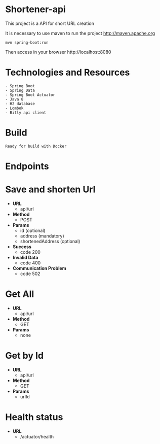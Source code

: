 # Shortener-api
  This project is a API for short URL creation
  
It is necessary to use maven to run the project http://maven.apache.org
	
	mvn spring-boot:run
	
Then access in your browser http://localhost:8080
	
# Technologies and Resources
	- Spring Boot
	- Spring Data
	- Spring Boot Actuator
	- Java 8
	- H2 database
	- Lombok
	- Bitly api client

# Build
	Ready for build with Docker
	
# Endpoints

# Save and shorten Url
	
* **URL**
	- api/url
* **Method**
	- POST
* **Params**
	- id (optional)
	- address (mandatory)
	- shortenedAddress (optional)
* **Success**
	- code 200
* **Invalid Data**
  - code 400
* **Communication Problem**
	- code 502
	
# Get All

* **URL**
	- api/url
* **Method**
	- GET
* **Params**
	- none
	
# Get by Id

* **URL**
	- api/url
* **Method**
	- GET
* **Params**
	- urlId
	
# Health status

* **URL**
	- /actuator/health



	
